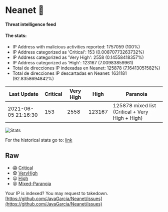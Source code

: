 # Neanet :hocho:
#### Threat intelligence feed
#### The stats:

- IP Address with malicious activities reported: 1757059 (100%)
- IP Address categorized as 'Critical':  153 (0.00870773263732%)
- IP Address categorized as 'Very High':  2558 (0.14558418357%)
- IP Address categorized as 'High':  123167 (7.00983859961)
- Total de direcciones IP indexadas en Neanet:  125878 (7.16413051582%)
- Total de direcciones IP descartadas en Neanet:  1631181 (92.8358694842%)

| Last Update | Critical | Very High | High | Paranoia |
| --- | --- | --- | --- | --- |
| 2021-06-05 21:16:30 | 153 | 2558 | 123167 | 125878 mixed list (Critical + Very High + High)|

![Stats](https://docs.google.com/spreadsheets/d/e/2PACX-1vSnaNMIXVabIpDJjufMlzH7poXnshF3mgd8Is1g9ytUEzVsP5my4Trn8f-xkoLLQ38xpL3HtmUexLo6/pubchart?oid=501124687&format=image)

For the historical stats go to: [link](/stats.csv)
## Raw
- :scream: [Critical](https://raw.githubusercontent.com/JavaGarcia/Neanet/master/blacklists/neanet_critical.txt)
- :fearful: [VeryHigh](https://raw.githubusercontent.com/JavaGarcia/Neanet/master/blacklists/neanet_veryHigh.txtt)
- :frowning: [High](https://raw.githubusercontent.com/JavaGarcia/Neanet/master/blacklists/neanet_high.txt)
- :dizzy_face: [Mixed-Paranoia](https://raw.githubusercontent.com/JavaGarcia/Neanet/master/blacklists/neanet_all.txt)


Your IP is indexed? You may request to takedown. [https://github.com/JavaGarcia/Neanet/issues](https://github.com/JavaGarcia/Neanet/issues)



































































































































































































































































































































































































































































































































































































































































































































































































































































































































































































































































































































































































































































































































































































































































































































































































































































































































































































































































































































































































































































































































































































































































































































































































































































































































































































































































































































































































































































































































































































































































































































































































































































































































































































































































































































































































































































































































































































































































































































































































































































































































































































































































































































































































































































































































































































































































































































































































































































































































































































































































































































































































































































































































































































































































































































































































































































































































































































































































































































































































































































































































































































































































































































































































































































































































































































































































































































































































































































































































































































































